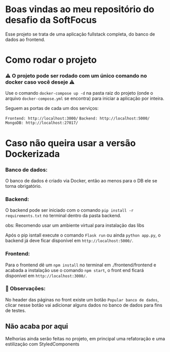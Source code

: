 # Boas  vindas ao meu repositório do desafio da SoftFocus

Esse projeto se trata de uma aplicação fullstack completa, do banco de dados ao frontend.

# Como rodar o projeto
### ⚠️ O projeto pode ser rodado com um único comando no docker caso você deseje ⚠️

Use o comando `docker-compose up -d` na pasta raiz do projeto (onde o arquivo `docker-compose.yml` se encontra) para iniciar a aplicação por inteira.

Seguem as portas de cada um dos serviços:

`Frontend: http://localhost:3000/`
`Backend: http://localhost:5000/`
`MongoDB: http://localhost:27017/`

# Caso não queira usar a versão Dockerizada

### Banco de dados:
O banco de dados é criado via Docker, então ao menos para o DB ele se torna obrigatório.

### Backend:
O backend pode ser iniciado com o comando `pip install -r requirements.txt` no terminal dentro da pasta backend.

obs: Recomendo usar um ambiente virtual para instalação das libs

Após o pip isntall execute o comando `Flask run` ou ainda `python app.py`, o backend já deve ficar disponível em `http://localhost:5000/`.

### Frontend:
Para o frontend dê um `npm install` no terminal em ./frontend/frontend e acabada a instalação use o comando `npm start`, o front end ficará disponível em `http://localhost:3000/`.

### 👀 Observações:

No header das páginas no front existe um botão `Popular banco de dados`, clicar nesse botão vai adicionar alguns dados no banco de dados para fins de testes.

## Não acaba por aqui

Melhorias ainda serão feitas no projeto, em principal uma refatoração e uma estilização com StyledComponents